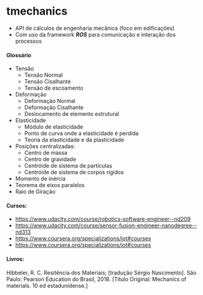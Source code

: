 # tmechanics
- API de cálculos de engenharia mecânica (foco em edificações)
- Com uso da framework ***ROS*** para comunicação e interação dos processos

#### Glossário
- Tensão
    - Tensão Normal
    - Tensão Cisalhante
    - Tensão de escoamento
- Deformação
    - Deformação Normal
    - Deformação Cisalhante
    - Deslocamento de elemento estrutural
- Elasticidade
    - Módulo de elasticidade
    - Ponto de curva onde a elasticidade é perdida
    - Teoria da elasticidade e da plasticidade
- Posições centralizadas:
    - Centro de massa
    - Centro de gravidade
    - Centróide de sistema de partículas
    - Centróide de sistema de corpos rígidos
- Momento de inércia
- Teorema de eixos paralelos
- Raio de Giração

#### Cursos:
- https://www.udacity.com/course/robotics-software-engineer--nd209
- https://www.udacity.com/course/sensor-fusion-engineer-nanodegree--nd313
- https://www.coursera.org/specializations/iot#courses
- https://www.coursera.org/specializations/iot#courses

#### Livros:
Hibbeler, R. C. Resitência dos Materiais; [tradução Sérgio Nascimento]. São Paulo: Pearson Education do Brasil, 2018. [Título Original: Mechanics of materials. 10 ed estadunidense.]